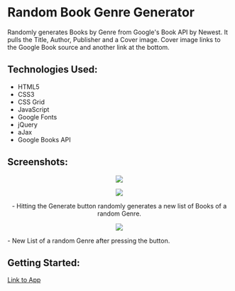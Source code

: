 # **Random Book Genre Generator**
Randomly generates Books by Genre from Google's Book API by Newest. It pulls the Title, Author, Publisher and a Cover image. Cover image links to the Google Book source and another link at the bottom.

## Technologies Used:

- HTML5
- CSS3
- CSS Grid
- JavaScript
- Google Fonts
- jQuery
- aJax
- Google Books API

## Screenshots:
<p align="center"><img src="https://i.imgur.com/8Qsy2mQ.png"></p>

<p align="center"><img src="https://i.imgur.com/EH8Cr9O.png"></p>

<p align="center">- Hitting the Generate button randomly generates a new list of Books of a random Genre.</p>

<p align="center"><img src="https://i.imgur.com/lrtUuBG.png"></p>

<p align="left">- New List of a random Genre after pressing the button.</p>

## Getting Started:

<a href="https://resplendent-semifreddo-3124d4.netlify.app/" target="_blank">Link to App</a>